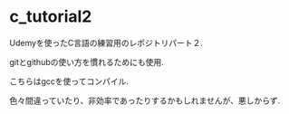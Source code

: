 # c_tutorial2
Udemyを使ったC言語の練習用のレポジトリパート２.

gitとgithubの使い方を慣れるためにも使用.

こちらはgccを使ってコンパイル.

色々間違っていたり、非効率であったりするかもしれませんが、悪しからず.
